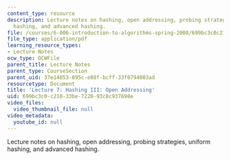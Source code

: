 ```yaml
---
content_type: resource
description: Lecture notes on hashing, open addressing, probing strategies, uniform
  hashing, and advanced hashing.
file: /courses/6-006-introduction-to-algorithms-spring-2008/699bc3c0c21033be722093c8c937698e_lec7.pdf
file_type: application/pdf
learning_resource_types:
- Lecture Notes
ocw_type: OCWFile
parent_title: Lecture Notes
parent_type: CourseSection
parent_uid: 37e14053-895c-e08f-bcff-33f0794003ad
resourcetype: Document
title: 'Lecture 7: Hashing III: Open Addressing'
uid: 699bc3c0-c210-33be-7220-93c8c937698e
video_files:
  video_thumbnail_file: null
video_metadata:
  youtube_id: null
---
```

Lecture notes on hashing, open addressing, probing strategies, uniform hashing, and advanced hashing.

